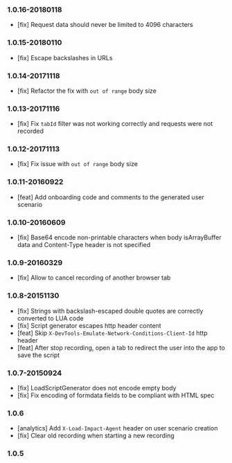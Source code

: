 
### 1.0.16-20180118

- [fix] Request data should never be limited to 4096 characters

### 1.0.15-20180110

- [fix] Escape backslashes in URLs

### 1.0.14-20171118

- [fix] Refactor the fix with `out of range` body size

### 1.0.13-20171116

- [fix] Fix `tabId` filter was not working correctly and requests were not recorded

### 1.0.12-20171113

- [fix] Fix issue with `out of range` body size

### 1.0.11-20160922

- [feat] Add onboarding code and comments to the generated user scenario

### 1.0.10-20160609

- [fix] Base64 encode non-printable characters when body isArrayBuffer data and Content-Type header is not specified

### 1.0.9-20160329
- [fix] Allow to cancel recording of another browser tab

### 1.0.8-20151130
- [fix] Strings with backslash-escaped double quotes are
  correctly converted to LUA code
- [fix] Script generator escapes http header content
- [feat] Skip `X-DevTools-Emulate-Network-Conditions-Client-Id` http header
- [feat] After stop recording, open a tab to redirect the user into the app to save the script

### 1.0.7-20150924
- [fix] LoadScriptGenerator does not encode empty body
- [fix] Fix encoding of formdata fields to be compliant with HTML spec

### 1.0.6
- [analytics] Add `X-Load-Impact-Agent` header on user scenario creation
- [fix] Clear old recording when starting a new recording

### 1.0.5
